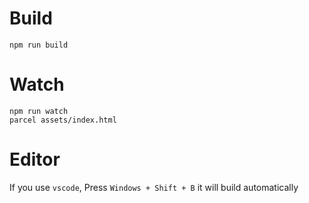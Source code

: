 

# Build
```
npm run build
```

# Watch

```
npm run watch
parcel assets/index.html
```


# Editor
If you use `vscode`, Press `Windows + Shift + B` it will build automatically
